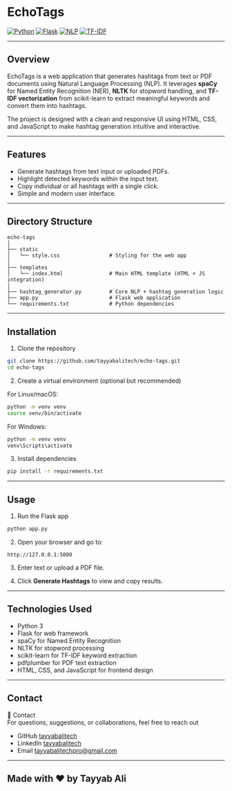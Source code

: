 # EchoTags

[![Python](https://img.shields.io/badge/Python-blue)](https://www.python.org)
[![Flask](https://img.shields.io/badge/Flask-green)](https://flask.palletsprojects.com)
[![NLP](https://img.shields.io/badge/NLP-spaCy%20%7C%20NLTK-orange)](https://spacy.io/)
[![TF-IDF](https://img.shields.io/badge/Text-Vectorization-yellow)](https://scikit-learn.org/stable/modules/generated/sklearn.feature_extraction.text.TfidfVectorizer.html)

---

## Overview

EchoTags is a web application that generates hashtags from text or PDF documents using Natural Language Processing (NLP). It leverages **spaCy** for Named Entity Recognition (NER), **NLTK** for stopword handling, and **TF-IDF vectorization** from scikit-learn to extract meaningful keywords and convert them into hashtags.

The project is designed with a clean and responsive UI using HTML, CSS, and JavaScript to make hashtag generation intuitive and interactive.

---

## Features

- Generate hashtags from text input or uploaded PDFs.
- Highlight detected keywords within the input text.
- Copy individual or all hashtags with a single click.
- Simple and modern user interface.

---

## Directory Structure

```
echo-tags
│
├── static
│   └── style.css                # Styling for the web app
│
├── templates
│   └── index.html               # Main HTML template (HTML + JS integration)
│
├── hashtag_generator.py         # Core NLP + hashtag generation logic
├── app.py                       # Flask web application
└── requirements.txt             # Python dependencies
```

---

## Installation

1. Clone the repository

```bash
git clone https://github.com/tayyabalitech/echo-tags.git
cd echo-tags
```

2. Create a virtual environment (optional but recommended)

For Linux/macOS:
```bash
python -m venv venv
source venv/bin/activate
```

For Windows:
```bash
python -m venv venv
venv\Scripts\activate
```

3. Install dependencies

```bash
pip install -r requirements.txt
```

---

## Usage

1. Run the Flask app

```bash
python app.py
```

2. Open your browser and go to:
```
http://127.0.0.1:5000
```

3. Enter text or upload a PDF file.

4. Click **Generate Hashtags** to view and copy results.

---

## Technologies Used

- Python 3
- Flask for web framework
- spaCy for Named Entity Recognition
- NLTK for stopword processing
- scikit-learn for TF-IDF keyword extraction
- pdfplumber for PDF text extraction
- HTML, CSS, and JavaScript for frontend design

---

## Contact

📧 Contact  
For questions, suggestions, or collaborations, feel free to reach out

- GitHub [tayyabalitech](https://github.com/tayyabalitech)  
- LinkedIn [tayyabalitech](https://www.linkedin.com/in/tayyabalitech)  
- Email [tayyabalitechpro@gmail.com](mailto:tayyabalitechpro@gmail.com)

---

## Made with ❤️ by Tayyab Ali

